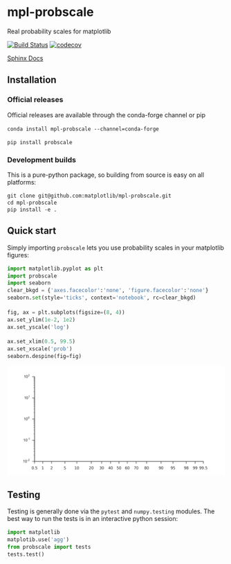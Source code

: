 # mpl-probscale
Real probability scales for matplotlib

[![Build Status](https://travis-ci.org/matplotlib/mpl-probscale.svg)](https://travis-ci.org/matplotlib/mpl-probscale)
[![codecov](https://codecov.io/gh/matplotlib/mpl-probscale/branch/master/graph/badge.svg)](https://codecov.io/gh/matplotlib/mpl-probscale)

[Sphinx Docs](http://matplotlib.org/mpl-probscale/)

## Installation

### Official releases

Official releases are available through the conda-forge channel or pip

`conda install mpl-probscale --channel=conda-forge`

`pip install probscale`

### Development builds

This is a pure-python package, so building from source is easy on all platforms:

```
git clone git@github.com:matplotlib/mpl-probscale.git
cd mpl-probscale
pip install -e .
```

## Quick start

Simply importing `probscale` lets you use probability scales in your matplotlib figures:

```python
import matplotlib.pyplot as plt
import probscale
import seaborn
clear_bkgd = {'axes.facecolor':'none', 'figure.facecolor':'none'}
seaborn.set(style='ticks', context='notebook', rc=clear_bkgd)

fig, ax = plt.subplots(figsize=(8, 4))
ax.set_ylim(1e-2, 1e2)
ax.set_yscale('log')

ax.set_xlim(0.5, 99.5)
ax.set_xscale('prob')
seaborn.despine(fig=fig)
```

![Alt text](docs/img/example.png "Example axes")

## Testing

Testing is generally done via the ``pytest`` and ``numpy.testing`` modules.
The best way to run the tests is in an interactive python session:

```python
import matplotlib
matplotib.use('agg')
from probscale import tests
tests.test()
```

